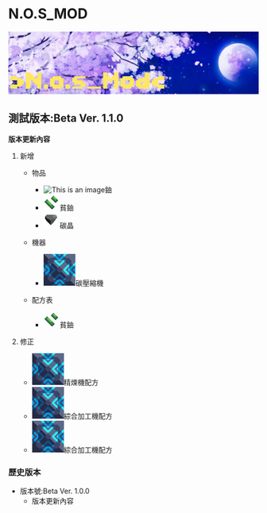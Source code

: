 # N.O.S_MOD
![This is an image](icon.png)

## 測試版本:Beta Ver. 1.1.0

**版本更新內容**

1. 新增

   - 物品
     - ![This is an image](sprites/items/鈾.png)鈾
     - ![This is an image](sprites/items/貧鈾.png)貧鈾
     - ![This is an image](sprites/items/碳晶.png)碳晶

   - 機器
     - ![This is an image](sprites/blocks/multi/碳壓縮機.png)碳壓縮機

   - 配方表
     - ![This is an image](sprites/items/貧鈾.png)貧鈾

2. 修正

   - ![This is an image](sprites/blocks/multi/碳壓縮機.png)精煉機配方
   - ![This is an image](sprites/blocks/multi/碳壓縮機.png)綜合加工機配方
   - ![This is an image](sprites/blocks/multi/碳壓縮機.png)綜合加工機配方

### 歷史版本
- 版本號:Beta Ver. 1.0.0
  - 版本更新內容
